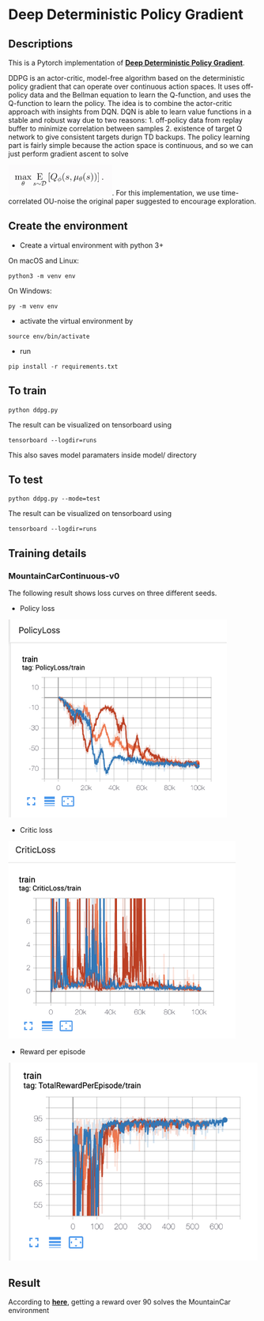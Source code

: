 # Deep Deterministic Policy Gradient

## Descriptions
This is a Pytorch implementation of [**Deep Deterministic Policy Gradient**](https://arxiv.org/pdf/1509.02971.pdf).

DDPG is an actor-critic, model-free algorithm based on the deterministic policy gradient that can operate over continuous action spaces. It uses off-policy data and the Bellman equation to learn the Q-function, and uses the Q-function to learn the policy. The idea is to combine the actor-critic approach with insights from DQN. DQN is able to learn value functions in a stable and robust way due to two reasons: 1. off-policy data from replay buffer to minimize correlation between samples 2. existence of target Q network to give consistent targets durign TD backups. The policy learning part is fairly simple because the action space is continuous, and so we can just perform gradient ascent to solve 

<img src="figures/policygoal.png"/>. 
For this implementation, we use time-correlated OU-noise the original paper suggested to encourage exploration.

## Create the environment
* Create a virtual environment with python 3+

On macOS and Linux:
```bath
python3 -m venv env
```
On Windows:
```bath
py -m venv env
```
* activate the virtual environment by
```bath
source env/bin/activate
```
* run
```bath
pip install -r requirements.txt
```

## To train
```bath
python ddpg.py
```
The result can be visualized on tensorboard using
```bath
tensorboard --logdir=runs
```
This also saves model paramaters inside model/ directory
## To test
```bath
python ddpg.py --mode=test
```
The result can be visualized on tensorboard using
```bath
tensorboard --logdir=runs
```

## Training details

### MountainCarContinuous-v0

The following result shows loss curves on three different seeds.

* Policy loss

<img src="figures/policyloss.png" height="400"/>

* Critic loss

<img src="figures/criticloss.png" height="400"/>

* Reward per episode

<img src="figures/returnpereps.png" height="400"/>


## Result
According to [**here**](https://github.com/openai/gym/wiki/MountainCarContinuous-v0), getting a reward over 90 solves the MountainCar environment